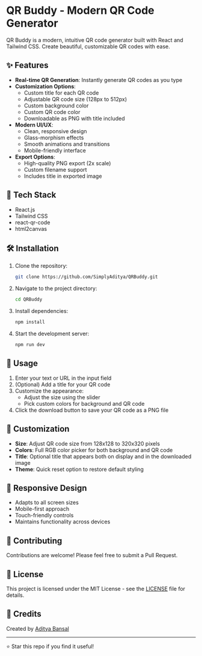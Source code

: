 # QR Buddy - Modern QR Code Generator

QR Buddy is a modern, intuitive QR code generator built with React and Tailwind CSS. Create beautiful, customizable QR codes with ease.

## ✨ Features

- **Real-time QR Generation**: Instantly generate QR codes as you type
- **Customization Options**:
  - Custom title for each QR code
  - Adjustable QR code size (128px to 512px)
  - Custom background color
  - Custom QR code color
  - Downloadable as PNG with title included
- **Modern UI/UX**:
  - Clean, responsive design
  - Glass-morphism effects
  - Smooth animations and transitions
  - Mobile-friendly interface
- **Export Options**:
  - High-quality PNG export (2x scale)
  - Custom filename support
  - Includes title in exported image

## 🚀 Tech Stack

- React.js
- Tailwind CSS
- react-qr-code
- html2canvas

## 🛠️ Installation

1. Clone the repository:
   ```bash
   git clone https://github.com/SimplyAditya/QRBuddy.git
   ```

2. Navigate to the project directory:
   ```bash
   cd QRBuddy
   ```

3. Install dependencies:
   ```bash
   npm install
   ```

4. Start the development server:
   ```bash
   npm run dev
   ```

## 🎯 Usage

1. Enter your text or URL in the input field
2. (Optional) Add a title for your QR code
3. Customize the appearance:
   - Adjust the size using the slider
   - Pick custom colors for background and QR code
4. Click the download button to save your QR code as a PNG file

## 🎨 Customization

- **Size**: Adjust QR code size from 128x128 to 320x320 pixels
- **Colors**: Full RGB color picker for both background and QR code
- **Title**: Optional title that appears both on display and in the downloaded image
- **Theme**: Quick reset option to restore default styling

## 📱 Responsive Design

- Adapts to all screen sizes
- Mobile-first approach
- Touch-friendly controls
- Maintains functionality across devices

## 🤝 Contributing

Contributions are welcome! Please feel free to submit a Pull Request.

## 📄 License

This project is licensed under the MIT License - see the [LICENSE](LICENSE) file for details.

## 🙏 Credits

Created by [Aditya Bansal](https://aditya-bansal.tech)

---

⭐️ Star this repo if you find it useful!
